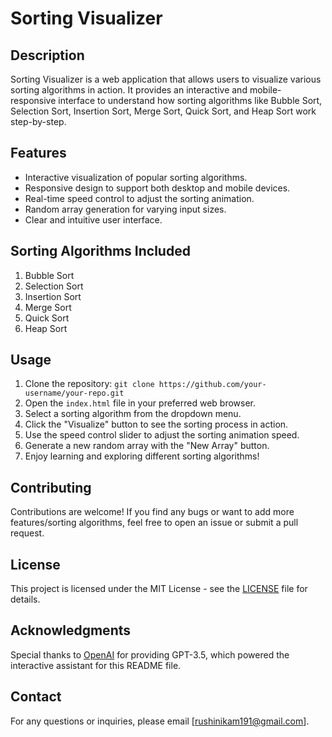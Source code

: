 # Sorting Visualizer

## Description
Sorting Visualizer is a web application that allows users to visualize various sorting algorithms in action. It provides an interactive and mobile-responsive interface to understand how sorting algorithms like Bubble Sort, Selection Sort, Insertion Sort, Merge Sort, Quick Sort, and Heap Sort work step-by-step.

## Features
- Interactive visualization of popular sorting algorithms.
- Responsive design to support both desktop and mobile devices.
- Real-time speed control to adjust the sorting animation.
- Random array generation for varying input sizes.
- Clear and intuitive user interface.

## Sorting Algorithms Included
1. Bubble Sort
2. Selection Sort
3. Insertion Sort
4. Merge Sort
5. Quick Sort
6. Heap Sort

## Usage
1. Clone the repository: `git clone https://github.com/your-username/your-repo.git`
2. Open the `index.html` file in your preferred web browser.
3. Select a sorting algorithm from the dropdown menu.
4. Click the "Visualize" button to see the sorting process in action.
5. Use the speed control slider to adjust the sorting animation speed.
6. Generate a new random array with the "New Array" button.
7. Enjoy learning and exploring different sorting algorithms!

## Contributing
Contributions are welcome! If you find any bugs or want to add more features/sorting algorithms, feel free to open an issue or submit a pull request.

## License
This project is licensed under the MIT License - see the [LICENSE](LICENSE) file for details.

## Acknowledgments
Special thanks to [OpenAI](https://openai.com) for providing GPT-3.5, which powered the interactive assistant for this README file.

## Contact
For any questions or inquiries, please email [rushinikam191@gmail.com].

